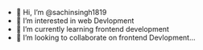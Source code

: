 - 👋 Hi, I’m @sachinsingh1819
- 👀 I’m interested in web Devlopment
- 🌱 I’m currently learning frontend development
- 💞️ I’m looking to collaborate on frontend Devlopment...
  


<!---
sachinsingh1819/sachinsingh1819 is a ✨ special ✨ repository because its `README.md` (this file) appears on your GitHub profile.
You can click the Preview link to take a look at your changes.
--->
